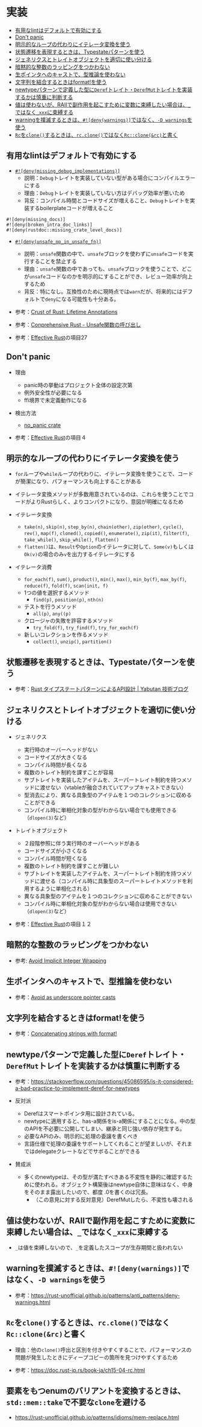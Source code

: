 # 実装

- [有用なlintはデフォルトで有効にする](#有用なlintはデフォルトで有効にする)
- [Don't panic](#dont-panic)
- [明示的なループの代わりにイテレータ変換を使う](#明示的なループの代わりにイテレータ変換を使う)
- [状態遷移を表現するときは、Typestateパターンを使う](#状態遷移を表現するときはtypestateパターンを使う)
- [ジェネリクスとトレイトオブジェクトを適切に使い分ける](#ジェネリクスとトレイトオブジェクトを適切に使い分ける)
- [暗黙的な整数のラッピングをつかわない](#暗黙的な整数のラッピングをつかわない)
- [生ポインタへのキャストで、型推論を使わない](#生ポインタへのキャストで型推論を使わない)
- [文字列を結合するときはformat!を使う](#文字列を結合するときはformatを使う)
- [newtypeパターンで定義した型に`Deref`トレイト・`DerefMut`トレイトを実装するかは慎重に判断する](#newtypeパターンで定義した型にderefトレイトderefmutトレイトを実装するかは慎重に判断する)
- [値は使わないが、RAIIで副作用を起こすために変数に束縛したい場合は、`_`ではなく`_xxx`に束縛する](#値は使わないがraiiで副作用を起こすために変数に束縛したい場合は_ではなく_xxxに束縛する)
- [warningを撲滅するときは、`#![deny(warnings)]`ではなく、`-D warnings`を使う](#warningを撲滅するときはdenywarningsではなく-d-warningsを使う)
- [`Rc`を`clone()`するときは、`rc.clone()`ではなく`Rc::clone(&rc)`と書く](#rcをcloneするときはrccloneではなくrcclonercと書く)

## 有用なlintはデフォルトで有効にする

- [`#![deny(missing_debug_implementations)]`](https://doc.rust-lang.org/stable/nightly-rustc/rustc_lint/builtin/static.MISSING_DEBUG_IMPLEMENTATIONS.html)
  - 説明：`Debug`トレイトを実装していない型がある場合にコンパイルエラーにする
  - 理由：`Debug`トレイトを実装していない方はデバッグ効率が悪いため
  - 背反：コンパイル時間とコードサイズが増えること、`Debug`トレイトを実装するboilerplateコードが増えること

```
#![deny(missing_docs)]
#![deny(broken_intra_doc_links)]
#![deny(rustdoc::missing_crate_level_docs)]
```

- [`#![deny(unsafe_op_in_unsafe_fn)]`](https://doc.rust-lang.org/stable/nightly-rustc/rustc_lint/builtin/static.UNSAFE_OP_IN_UNSAFE_FN.html)
  - 説明：`unsafe`関数の中で、`unsafe`ブロックを使わずに`unsafe`コードを実行することを禁止する
  - 理由：`unsafe`関数の中であっても、`unsafe`ブロックを使うことで、どこが`unsafe`コードなのかを明示的にすることができ、レビュー効率が向上するため
  - 背反：特になし。互換性のために現時点では`warn`だが、将来的にはデフォルトで`deny`になる可能性も十分ある。

- 参考：[Crust of Rust: Lifetime Annotations](https://youtu.be/rAl-9HwD858?list=PLqbS7AVVErFiWDOAVrPt7aYmnuuOLYvOa&t=343)
- 参考：[Conprehensive Rust - Unsafe関数の呼び出し](https://google.github.io/comprehensive-rust/ja/unsafe-rust/unsafe-functions.html)
- 参考：[Effective Rust](https://www.oreilly.co.jp/books/9784814400942/)の項目27

## Don't panic

- 理由
  - panic時の挙動はプロジェクト全体の設定次第
  - 例外安全性が必要になる
  - ffi境界で未定義動作になる

- 検出方法
  - [no_panic crate](https://crates.io/crates/no-panic)

- 参考：[Effective Rust](https://www.oreilly.co.jp/books/9784814400942/)の項目４

## 明示的なループの代わりにイテレータ変換を使う

- `for`ループや`while`ループの代わりに、イテレータ変換を使うことで、コードが簡潔になり、パフォーマンスも向上することがある
- イテレータ変換メソッドが多数用意されているのは、これらを使うことでコードがよりRustらしく、よりコンパクトになり、意図が明確になるため

- イテレータ変換
  - `take(n)`, `skip(n)`, `step_by(n)`, `chain(other)`, `zip(other)`, `cycle()`, `rev()`, `map(f)`, `cloned()`, `copied()`, `enumerate()`, `zip(it)`, `filter(f)`, `take_while()`, `skip_while()`, `flatten()`
  - `flatten()`は、`Result`や`Option`のイテレータに対して、`Some(v)`もしくは`Ok(v)`の場合のみ`v`を出力するイテレータにする
- イテレータ消費
  - `for_each(f)`, `sum()`, `product()`, `min()`, `max()`, `min_by(f)`, `max_by(f)`, `reduce(f)`, `fold(f)`, `scan(init, f)`
  - 1つの値を選択するメソッド
    - `find(p)`, `position(p)`, `nth(n)`
  - テストを行うメソッド
    - `all(p)`, `any((p)`
  - クロージャの失敗を許容するメソッド
    - `try_fold(f)`, `try_find(f)`, `try_for_each(f)`
  - 新しいコレクションを作るメソッド
    - `collect()`, `unzip()`, `partition()`

## 状態遷移を表現するときは、Typestateパターンを使う

- 参考：[Rust タイプステートパターンによるAPI設計 | Yabutan 技術ブログ ](https://share.google/GqhRWK2ya2hmuKv0f)

## ジェネリクスとトレイトオブジェクトを適切に使い分ける

- ジェネリクス
  - 実行時のオーバーヘッドがない
  - コードサイズが大きくなる
  - コンパイル時間が長くなる
  - 複数のトレイト制約を課すことが容易
  - サブトレイトを実装したアイテムを、スーパートレイト制約を持つメソッドに渡せない（vtableが融合されていてアップキャストできない）
  - 型消去により、異なる具象型のアイテムを１つのコレクションに収めることができる
  - コンパイル時に単相化対象の型がわからない場合でも使用できる（`dlopen(3)`など）
- トレイトオブジェクト
  - ２段階参照に伴う実行時のオーバーヘッドがある
  - コードサイズが小さくなる
  - コンパイル時間が短くなる
  - 複数のトレイト制約を課すことが難しい
  - サブトレイトを実装したアイテムを、スーパートレイト制約を持つメソッドに渡せる（コンパイル時に具象型のスーパートレイトメソッドを利用するように単相化される）
  - 異なる具象型のアイテムを１つのコレクションに収めることができない
  - コンパイル時に単相化対象の型がわからない場合は使用できない（`dlopen(3)`など）

- 参考：[Effective Rust](https://www.oreilly.co.jp/books/9784814400942/)の項目１２

## 暗黙的な整数のラッピングをつかわない

- 参考: [Avoid Implicit Integer Wrapping](https://coding-guidelines.arewesafetycriticalyet.org/coding-guidelines/types-and-traits.html)

## 生ポインタへのキャストで、型推論を使わない

- 参考：[Avoid as underscore pointer casts](https://coding-guidelines.arewesafetycriticalyet.org/coding-guidelines/expressions.html#gui_HDnAZ7EZ4z6G)

## 文字列を結合するときはformat!を使う

- 参考：[Concatenating strings with format!](https://rust-unofficial.github.io/patterns/idioms/concat-format.html)

## newtypeパターンで定義した型に`Deref`トレイト・`DerefMut`トレイトを実装するかは慎重に判断する

- 参考：https://stackoverflow.com/questions/45086595/is-it-considered-a-bad-practice-to-implement-deref-for-newtypes

- 反対派
  - Derefはスマートポインタ用に設計されている。
  - newtypeに適用すると、has-a関係をis-a関係にすることになる。中の型のAPIを不必要に公開してしまい、継承と同じ強い依存が発生する。
  - 必要なAPIのみ、明示的に処理の委譲を書くべき
  - 言語仕様で処理の委譲をサポートしてくれることが望ましいが、それまではdelegateクレートなどでサボることができる
- 賛成派
  - 多くのnewtypeは、その型が満たすべきある不変性を静的に確認するために使われる。オブジェクト構築後はnewtype自体に意味はなく、中身をそのまま露出したいので、都度 .0を書くのは冗長。
    - （この意見に対する反対意見）DerefMutしたら、不変性も壊される

## 値は使わないが、RAIIで副作用を起こすために変数に束縛したい場合は、`_`ではなく`_xxx`に束縛する

- `_`は値を束縛しないので、`_`を定義したスコープが生存期間と扱われない

## warningを撲滅するときは、`#![deny(warnings)]`ではなく、`-D warnings`を使う

- 参考：https://rust-unofficial.github.io/patterns/anti_patterns/deny-warnings.html

## `Rc`を`clone()`するときは、`rc.clone()`ではなく`Rc::clone(&rc)`と書く

- 理由：他の`clone()`呼出と区別を付きやすくすることで、パフォーマンスの問題が発生したときにディープコピーの箇所を見つけやすくするため

- 参考：https://doc.rust-jp.rs/book-ja/ch15-04-rc.html

## 要素をもつenumのバリアントを変換するときは、`std::mem::take`で不要な`clone`を避ける

- https://rust-unofficial.github.io/patterns/idioms/mem-replace.html
